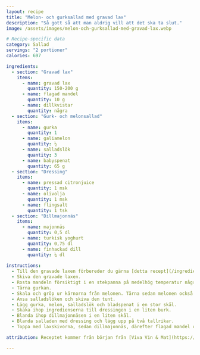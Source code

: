 ```yaml
---
layout: recipe
title: "Melon- och gurksallad med gravad lax"
description: "Så gott så att man aldrig vill att det ska ta slut."
image: /assets/images/melon-och-gurksallad-med-gravad-lax.webp

# Recipe-specific data
category: Sallad
servings: "2 portioner"
calories: 697

ingredients:
  - section: "Gravad lax"
    items:
      - name: gravad lax
        quantity: 150-200 g
      - name: flagad mandel
        quantity: 10 g
      - name: dillkvistar
        quantity: några
  - section: "Gurk- och melonsallad"
    items:
      - name: gurka
        quantity: 1
      - name: galiamelon
        quantity: ½
      - name: salladslök
        quantity: 3
      - name: babyspenat
        quantity: 65 g
  - section: "Dressing"
    items:
      - name: pressad citronjuice
        quantity: 1 msk
      - name: olivolja
        quantity: 1 msk
      - name: flingsalt
        quantity: 1 tsk
  - section: "Dillmajonnäs"
    items:
      - name: majonnäs
        quantity: 0,5 dl
      - name: turkisk yoghurt
        quantity: 0,75 dl
      - name: finhackad dill
        quantity: ¼ dl
        
instructions:
  - Till den gravade laxen förbereder du gärna [detta recept](/ingrediens/gravad-lax-med-dill-och-citron) och använder hälften här.
  - Skiva den gravade laxen.
  - Rosta mandeln försiktigt i en stekpanna på medelhög temperatur några minuter till fin färg.
  - Tärna gurkan.
  - Skala och gröp ur kärnorna från melonen. Tärna sedan melonen också.
  - Ansa salladslöken och skiva den tunt.
  - Lägg gurka, melon, salladslök och bladspenat i en stor skål.
  - Skaka ihop ingredienserna till dressingen i en liten burk.
  - Blanda ihop dillmajonnäsen i en liten skål.
  - Blanda salladen med dressing och lägg upp på två tallrikar.
  - Toppa med laxskivorna, sedan dillmajonnäs, därefter flagad mandel och sist några dillkvistar.  

attribution: Receptet kommer från början från [Viva Vin & Mat](https://vivavinomat.se/recept/gravad-lax-med-gurk-och-melonsallad-mandel-och-dillmajonnas/)

---
```

